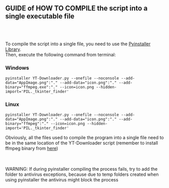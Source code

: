 ## GUIDE of HOW TO COMPILE the script into a single executable file #####
<br>
<br>


To compile the script into a single file, you need to use the <a href="https://pypi.org/project/pyinstaller">Pyinstaller Library</a>.<br>
Then, execute the following command from terminal: <i></i><br>

### Windows 
```
pyinstaller YT-Downloader.py --onefile --noconsole --add-data="AppImage.png":"." --add-data="icon.png":"." --add-binary="ffmpeg.exe":"." --icon=icon.png --hidden-import='PIL._tkinter_finder'
```

### Linux
```
pyinstaller YT-Downloader.py --onefile --noconsole --add-data="AppImage.png":"." --add-data="icon.png":"." --add-binary="ffmpeg":"." --icon=icon.png --hidden-import='PIL._tkinter_finder'
```
Obviously, all the files used to compile the program into a single file need to be in the same location of the YT-Downloader script (remember to install ffmpeg binary from <a href="https://github.com/yt-dlp/FFmpeg-Builds/wiki/Latest">here</a>)

<br><br> WARNING: If during pyinstaller compiling the process fails, try to add the folder to antivirus exceptions, because due to temp folders created when using pyinstaller the antivirus might block the process
